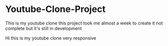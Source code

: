 # Youtube-Clone-Project
This is my youtube clone this project took me almost a week to create it not complete but it's still in development

Hi this is my youtube clone very responsive

